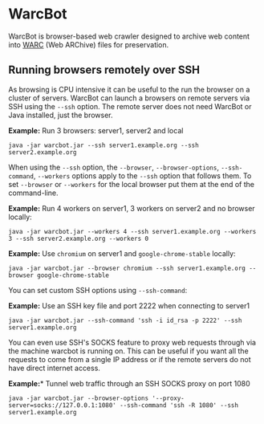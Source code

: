WarcBot
=======

WarcBot is browser-based web crawler designed to archive web content into 
[WARC](https://en.wikipedia.org/wiki/WARC_(file_format)) (Web ARChive) files for preservation.

Running browsers remotely over SSH
----------------------------------

As browsing is CPU intensive it can be useful to the run the browser on a cluster of servers. WarcBot can
launch a browsers on remote servers via SSH using the `--ssh` option. The remote server does not need 
WarcBot or Java installed, just the browser.

**Example:** Run 3 browsers: server1, server2 and local

    java -jar warcbot.jar --ssh server1.example.org --ssh server2.example.org

When using the `--ssh` option, the `--browser`, `--browser-options`, `--ssh-command`, `--workers`  options
apply to the `--ssh` option that follows them. To set `--browser` or `--workers` for the local browser put 
them at the end of the command-line.

**Example:** Run 4 workers on server1, 3 workers on server2 and no browser locally:

    java -jar warcbot.jar --workers 4 --ssh server1.example.org --workers 3 --ssh server2.example.org --workers 0

**Example:** Use `chromium` on server1 and `google-chrome-stable` locally:

    java -jar warcbot.jar --browser chromium --ssh server1.example.org --browser google-chrome-stable

You can set custom SSH options using `--ssh-command`:

**Example:** Use an SSH key file and port 2222 when connecting to server1

    java -jar warcbot.jar --ssh-command 'ssh -i id_rsa -p 2222' --ssh server1.example.org

You can even use SSH's SOCKS feature to proxy web requests through via the machine warcbot is running on.
This can be useful if you want all the requests to come from a single IP address or if the remote servers do not have
direct internet access.

**Example:*** Tunnel web traffic through an SSH SOCKS proxy on port 1080

    java -jar warcbot.jar --browser-options '--proxy-server=socks://127.0.0.1:1080' --ssh-command 'ssh -R 1080' --ssh server1.example.org
